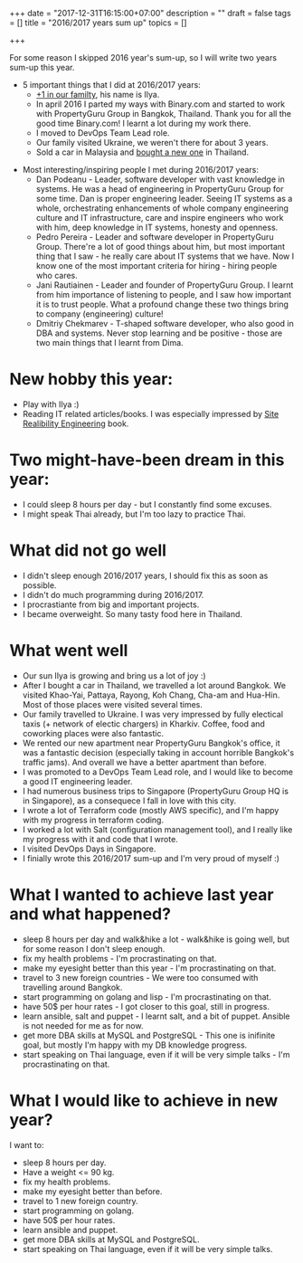 +++
date = "2017-12-31T16:15:00+07:00"
description = ""
draft = false
tags = []
title = "2016/2017 years sum up"
topics = []

+++

For some reason I skipped 2016 year's sum-up, so I will write two years sum-up this year.

* 5 important things that I did at 2016/2017 years:
    * [+1 in our familty](/img/me_and_ilya.jpg), his name is Ilya.
    * In april 2016 I parted my ways with Binary.com and started to work with PropertyGuru Group in Bangkok, Thailand. Thank you for all the good time Binary.com! I learnt a lot during my work there.
    * I moved to DevOps Team Lead role.
    * Our family visited Ukraine, we weren't there for about 3 years.
    * Sold a car in Malaysia and [bought a new one](/img/me_and_my_car2.jpg) in Thailand.

<!--more-->

* Most interesting/inspiring people I met during 2016/2017 years:
    * Dan Podeanu - Leader, software developer with vast knowledge in systems. He was  a head of engineering in PropertyGuru Group for some time. Dan is proper engineering leader. Seeing IT systems as a whole, orchestrating enhancements of whole company engineering culture and IT infrastructure, care and inspire engineers who work with him, deep knowledge in IT systems, honesty and openness.
    * Pedro Pereira - Leader and software developer in PropertyGuru Group. There're a lot of good things about him, but most important thing that I saw - he really care about IT systems that we have. Now I know one of the most important criteria for hiring - hiring people who cares.
    * Jani Rautiainen - Leader and founder of PropertyGuru Group. I learnt from him importance of listening to people, and I saw how important it is to trust people. What a profound change these two things bring to company (engineering) culture!
    * Dmitriy Chekmarev - T-shaped software developer, who also good in DBA and systems. Never stop learning and be positive - those are two main things that I learnt from Dima.

# New hobby this year:

* Play with Ilya :)
* Reading IT related articles/books. I was especially impressed by [Site Realibility Engineering](https://landing.google.com/sre/book.html) book.

# Two might-have-been dream in this year:

* I could sleep 8 hours per day - but I constantly find some excuses.
* I might speak Thai already, but I'm too lazy to practice Thai.

# What did not go well

* I didn't sleep enough 2016/2017 years, I should fix this as soon as possible.
* I didn't do much programming during 2016/2017.
* I procrastiante from big and important projects.
* I became overweight. So many tasty food here in Thailand.

# What went well

* Our sun Ilya is growing and bring us a lot of joy :)
* After I bought a car in Thailand, we travelled a lot around Bangkok. We visited Khao-Yai, Pattaya, Rayong, Koh Chang, Cha-am and Hua-Hin. Most of those places were visited several times.
* Our family travelled to Ukraine. I was very impressed by fully electical taxis (+ network of electic chargers) in Kharkiv. Coffee, food and coworking places were also fantastic.
* We rented our new apartment near PropertyGuru Bangkok's office, it was a fantastic decision (especially taking in account horrible Bangkok's traffic jams). And overall we have a better apartment than before.
* I was promoted to a DevOps Team Lead role, and I would like to become a good IT engineering leader.
* I had numerous business trips to Singapore (PropertyGuru Group HQ is in Singapore), as a consequece I fall in love with this city.
* I wrote a lot of Terraform code (mostly AWS specific), and I'm happy with my progress in terraform coding.
* I worked a lot with Salt (configuration management tool), and I really like my progress with it and code that I wrote.
* I visited DevOps Days in Singapore.
* I finially wrote this 2016/2017 sum-up and I'm very proud of myself :)

# What I wanted to achieve last year and what happened?

* sleep 8 hours per day and walk&hike a lot - walk&hike is going well, but for some reason I don't sleep enough.
* fix my health problems - I'm procrastinating on that.
* make my eyesight better than this year - I'm procrastinating on that.
* travel to 3 new foreign countries - We were too consumed with travelling around Bangkok.
* start programming on golang and lisp - I'm procrastinating on that.
* have 50$ per hour rates - I got closer to this goal, still in progress.
* learn ansible, salt and puppet - I learnt salt, and a bit of puppet. Ansible is not needed for me as for now.
* get more DBA skills at MySQL and PostgreSQL - This one is inifinite goal, but mostly I'm happy with my DB knowledge progress.
* start speaking on Thai language, even if it will be very simple talks - I'm procrastinating on that.


# What I would like to achieve in new year?

I want to:

* sleep 8 hours per day.
* Have a weight <= 90 kg.
* fix my health problems.
* make my eyesight better than before.
* travel to 1 new foreign country.
* start programming on golang.
* have 50$ per hour rates.
* learn ansible and puppet.
* get more DBA skills at MySQL and PostgreSQL.
* start speaking on Thai language, even if it will be very simple talks.

